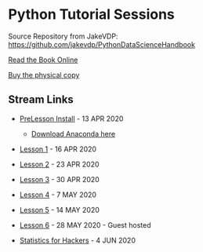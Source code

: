 # Python Tutorial Sessions

Source Repository from JakeVDP: https://github.com/jakevdp/PythonDataScienceHandbook

[Read the Book Online](https://jakevdp.github.io/PythonDataScienceHandbook/)

[Buy the physical copy](http://shop.oreilly.com/product/0636920034919.do)

## Stream Links
* [PreLesson Install](https://youtu.be/sMAiG-IuzCg) - 13 APR 2020

  * [Download Anaconda here](https://www.anaconda.com/distribution/)

* [Lesson 1](https://youtu.be/vDvbVWg-PfU) - 16 APR 2020
* [Lesson 2](https://youtu.be/-6ny70l_F3Q) - 23 APR 2020
* [Lesson 3](https://youtu.be/W37ynqSDOyI) - 30 APR 2020
* [Lesson 4](https://youtu.be/Z2Ig2T-7TlM) - 7 MAY 2020
* [Lesson 5](https://youtu.be/gOj0d6Y9ewU) - 14 MAY 2020
* [Lesson 6](https://youtu.be/hliicLS4Q5o) - 28 MAY 2020 - Guest hosted
* [Statistics for Hackers](https://youtu.be/bGXt4QnsCn0) - 4 JUN 2020

